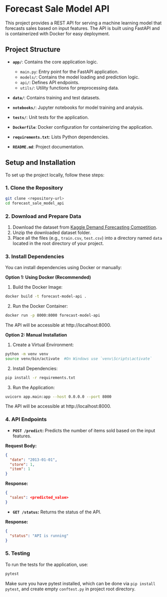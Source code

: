 # Forecast Sale Model API

This project provides a REST API for serving a machine learning model that forecasts sales based on input features. The API is built using FastAPI and is containerized with Docker for easy deployment.

## Project Structure

- **`app/`**: Contains the core application logic.
  - `main.py`: Entry point for the FastAPI application.
  - `models/`: Contains the model loading and prediction logic.
  - `api/`: Defines API endpoints.
  - `utils/`: Utility functions for preprocessing data.

- **`data/`**: Contains training and test datasets.
- **`notebooks/`**: Jupyter notebooks for model training and analysis.
- **`tests/`**: Unit tests for the application.
- **`Dockerfile`**: Docker configuration for containerizing the application.
- **`requirements.txt`**: Lists Python dependencies.
- **`README.md`**: Project documentation.

## Setup and Installation

To set up the project locally, follow these steps:

### 1. Clone the Repository

```bash
git clone <repository-url>
cd forecast_sale_model_api

```
### 2. Download and Prepare Data

  1. Download the dataset from [Kaggle Demand Forecasting Competition](https://www.kaggle.com/c/demand-forecasting-kernels-only/data).
  2. Unzip the downloaded dataset folder.
  3. Place all the files (e.g., `train.csv`, `test.csv`) into a directory named `data` located in the root directory of your project.


### 3. Install Dependencies
You can install dependencies using Docker or manually:

  **Option 1: Using Docker (Recommended)**

  1. Build the Docker Image:
  ```bash
  docker build -t forecast-model-api .
  ```

  2. Run the Docker Container:
  ```bash
  docker run -p 8000:8000 forecast-model-api
  ```

  The API will be accessible at http://localhost:8000.

  **Option 2: Manual Installation**

  1. Create a Virtual Environment:
  ```bash
  python -m venv venv
  source venv/bin/activate  #On Windows use `venv\Scripts\activate`
  ```

  2. Install Dependencies:
  ```bash
  pip install -r requirements.txt
  ```

  3. Run the Application:
  ```bash
  uvicorn app.main:app --host 0.0.0.0 --port 8000
  ```

  The API will be accessible at http://localhost:8000.


### 4. API Endpoints

- **`POST /predict`:** Predicts the number of items sold based on the input features.

**Request Body:**
```json
{
  "date": "2013-01-01",
  "store": 1,
  "item": 1
}
```

**Response:**
```json
{
  "sales": <predicted_value>
}
```

- **`GET /status`:** Returns the status of the API.

**Response:**
```json
{
  "status": "API is running"
}
```

### 5. Testing
To run the tests for the application, use:
```bash
pytest
```

Make sure you have pytest installed, which can be done via `pip install pytest`, and create empty `conftest.py` in project root directory. 